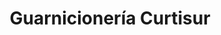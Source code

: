 ---
title: "Guarnicionería Curtisur"
url: /alcala-de-guadaira/guarnicioneria-curtisur/
shop: Leder
---